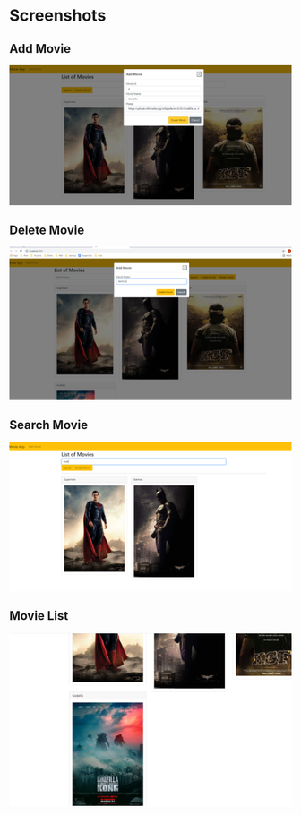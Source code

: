 # Screenshots

## Add Movie

![Movie List](https://github.com/AnujHDoshi/movie-app-MERN/blob/main/Screenshot/addMovies.PNG)

## Delete Movie

![Movie List](https://github.com/AnujHDoshi/movie-app-MERN/blob/main/Screenshot/deleteMovie.PNG)

## Search Movie

![Movie List](https://github.com/AnujHDoshi/movie-app-MERN/blob/main/Screenshot/searchmovie.PNG)

## Movie List

![Movie List](https://github.com/AnujHDoshi/movie-app-MERN/blob/main/Screenshot/showMovie.PNG)
